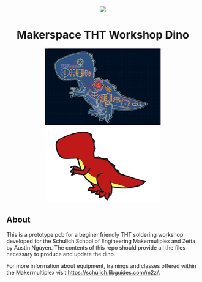 
<p align="center">
  <image src="https://github.com/Austin-K-Nguyen/Makerspace_THT_Workshop/blob/main/Images/makerspace_logo.png">
</p>
<h1 align="center">Makerspace THT Workshop Dino</h1>

<p align="center">
  <img src="https://github.com/Austin-K-Nguyen/Makerspace_THT_Workshop/blob/main/Images/PCB_Sketch.png" height="200" />
  <img src="https://github.com/Austin-K-Nguyen/Makerspace_THT_Workshop/blob/main/Images/Dino%20Colours.png" height="200" /> 
</p>
<h2 align="left">About</h2>

This is a prototype pcb for a beginer friendly THT soldering workshop developed for the Schulich School of Engineering Makermuliplex and Zetta by Austin Nguyen. The contents of this repo should provide all the files necessary to produce and update the dino.

For more information about equipment, trainings and classes offered within the Makermultiplex visit https://schulich.libguides.com/m2z/.
